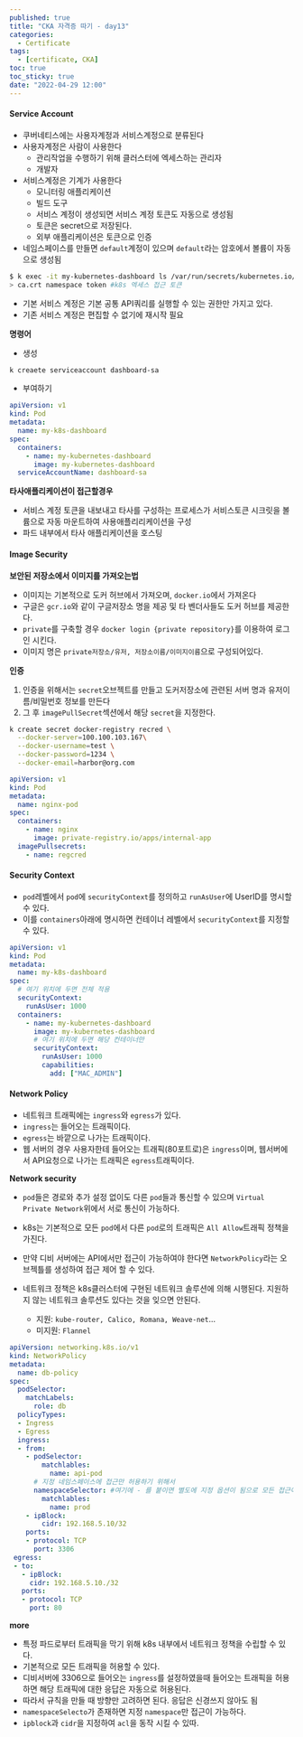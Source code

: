 ```yaml
---
published: true
title: "CKA 자격증 따기 - day13"
categories:
  - Certificate
tags:
  - [certificate, CKA]
toc: true
toc_sticky: true
date: "2022-04-29 12:00"
---
```


#### Service Account

- 쿠버네티스에는 사용자계정과 서비스계정으로 분류된다
- 사용자계정은 사람이 사용한다
  - 관리작업을 수행하기 위해 클러스터에 엑세스하는 관리자
  - 개발자
- 서비스계정은 기계가 사용한다
  - 모니터링 애플리케이션
  - 빌드 도구
  - 서비스 계정이 생성되면 서비스 계정 토큰도 자동으로 생성됨
  - 토큰은 secret으로 저장된다.
  - 외부 애플리케이션은 토큰으로 인증
- 네임스페이스를 만들면 `default`계정이 있으며 `default`라는 암호에서 볼륨이 자동으로 생성됨

```bash
$ k exec -it my-kubernetes-dashboard ls /var/run/secrets/kubernetes.io/serviceaccount
> ca.crt namespace token #k8s 엑세스 접근 토큰
```

- 기본 서비스 계정은 기본 공통 API쿼리를 실행할 수 있는 권한만 가지고 있다.
- 기존 서비스 계정은 편집할 수 없기에 재시작 필요

**명령어**

- 생성

```bash
k creaete serviceaccount dashboard-sa
```

- 부여하기

```yaml
apiVersion: v1
kind: Pod
metadata:
  name: my-k8s-dashboard
spec:
  containers:
    - name: my-kubernetes-dashboard
      image: my-kubernetes-dashboard
  serviceAccountName: dashboard-sa
```

**타사애플리케이션이 접근할경우**

- 서비스 계정 토큰을 내보내고 타사를 구성하는 프로세스가 서비스토큰 시크릿을 볼륨으로 자동 마운트하여 사용애플리리케이션을 구성
- 파드 내부에서 타사 애플리케이션을 호스팅

#### Image Security

**보안된 저장소에서 이미지를 가져오는법**

- 이미지는 기본적으로 도커 허브에서 가져오며, `docker.io`에서 가져온다
- 구글은 `gcr.io`와 같이 구글저장소 명을 제공 및 타 벤더사들도 도커 허브를 제공한다.
- `private`를 구축할 경우 `docker login {private repository}`를 이용하여 로그인 시킨다.
- 이미지 명은 `private저장소/유저, 저장소이름/이미지이름`으로 구성되어있다.

**인증**

1. 인증을 위해서는 `secret`오브젝트를 만들고 도커저장소에 관련된 서버 명과 유저이름/비밀번호 정보를 만든다
2. 그 후 `imagePullSecret`섹션에서 해당 `secret`을 지정한다.

```bash
k create secret docker-registry recred \
  --docker-server=100.100.103.167\
  --docker-username=test \
  --docker-password=1234 \
  --docker-email=harbor@org.com
```

```yaml
apiVersion: v1
kind: Pod
metadata:
  name: nginx-pod
spec:
  containers:
    - name: nginx
      image: private-registry.io/apps/internal-app
  imagePullsecrets:
    - name: regcred
```

#### Security Context

- `pod`레벨에서 `pod`에 `securityContext`를 정의하고 `runAsUser`에 UserID를 명시할 수 있다.
- 이를 `containers`아래에 명시하면 컨테이너 레벨에서 `securityContext`를 지정할 수 있다.

```yaml
apiVersion: v1
kind: Pod
metadata:
  name: my-k8s-dashboard
spec:
  # 여기 위치에 두면 전체 적용
  securityContext:
    runAsUser: 1000
  containers:
    - name: my-kubernetes-dashboard
      image: my-kubernetes-dashboard
      # 여기 위치에 두면 해당 컨테이너만
      securityContext:
        runAsUser: 1000
        capabilities:
          add: ["MAC_ADMIN"]
```

#### Network Policy

- 네트워크 트래픽에는 `ingress`와 `egress`가 있다.
- `ingress`는 들어오는 트래픽이다.
- `egress`는 바깥으로 나가는 트래픽이다.
- 웹 서버의 경우 사용자한테 들어오는 트래픽(80포트로)은 `ingress`이며, 웹서버에서 API요청으로 나가는 트래픽은 `egress`트래픽이다.

**Network security**

- `pod`들은 경로와 추가 설정 없이도 다른 `pod`들과 통신할 수 있으며 `Virtual Private Network`위에서 서로 통신이 가능하다.

- k8s는 기본적으로 모든 `pod`에서 다른 `pod`로의 트래픽은 `All Allow`트래픽 정책을 가진다.
- 만약 디비 서버에는 API에서만 접근이 가능하여야 한다면 `NetworkPolicy`라는 오브젝틀를 생성하여 접근 제어 할 수 있다.
- 네트워크 정책은 k8s클러스터에 구현된 네트워크 솔루션에 의해 시행된다. 지원하지 않는 네트워크 솔루션도 있다는 것을 잊으면 안된다.
  - 지원: `kube-router, Calico, Romana, Weave-net`...
  - 미지원: `Flannel`

```yaml
apiVersion: networking.k8s.io/v1
kind: NetworkPolicy
metadata:
  name: db-policy
spec:
  podSelector:
    matchLabels:
      role: db
  policyTypes:
  - Ingress
  - Egress
  ingress:
  - from:
    - podSelector:
        matchlables:
          name: api-pod
      # 지정 네임스페이스에 접근만 허용하기 위해서
      namespaceSelector: #여기에 - 를 붙이면 별도에 지정 옵션이 됨으로 모든 접근이 허용되게 되버림 OR
        matchlables:
          name: prod
    - ipBlock:
        cidr: 192.168.5.10/32
    ports:
    - protocol: TCP
      port: 3306
 egress:
 - to:
   - ipBlock:
     cidr: 192.168.5.10./32
   ports:
   - protocol: TCP
     port: 80
```

**more**

- 특정 파드로부터 트래픽을 막기 위해 k8s 내부에서 네트워크 정책을 수립할 수 있다.
- 기본적으로 모든 트래픽을 허용할 수 있다.
- 디비서버에 3306으로 들어오는 `ingress`를 설정하였을때 들어오는 트래픽을 허용하면 해당 트래픽에 대한 응답은 자동으로 허용된다.
- 따라서 규칙을 만들 때 방향만 고려하면 된다. 응답은 신경쓰지 않아도 됨
- `namespaceSelecto`가 존재하면 지정 `namespace`만 접근이 가능하다.
- `ipblock`과 `cidr`을 지정하여 `acl`을 동작 시킬 수 있따.
